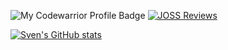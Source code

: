 ![My Codewarrior Profile Badge](https://www.codewars.com/users/svchb/badges/micro)
[![JOSS Reviews](https://joss.theoj.org/badges/reviewed_by/@svchb)](https://joss.theoj.org/papers/reviewed_by/@svchb)

[![Sven's GitHub stats](https://github-readme-stats.vercel.app/api?username=svchb)](https://github.com/anuraghazra/github-readme-stats)

<!--
**svchb/svchb** is a ✨ _special_ ✨ repository because its `README.md` (this file) appears on your GitHub profile.

Here are some ideas to get you started:

- 🔭 I’m currently working on ...
- 🌱 I’m currently learning ...
- 👯 I’m looking to collaborate on ...
- 🤔 I’m looking for help with ...
- 💬 Ask me about ...
- 📫 How to reach me: ...
- 😄 Pronouns: ...
- ⚡ Fun fact: ...
-->
